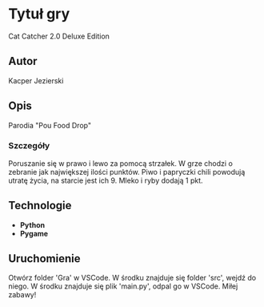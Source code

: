 # Tytuł gry

Cat Catcher 2.0 Deluxe Edition

## Autor

Kacper Jezierski

## Opis

Parodia "Pou Food Drop"

### Szczegóły

Poruszanie się w prawo i lewo za pomocą strzałek.
W grze chodzi o zebranie jak największej ilości punktów.
Piwo i papryczki chili powodują utratę życia, na starcie jest ich 9.
Mleko i ryby dodają 1 pkt.

## Technologie

- **Python**
- **Pygame**

## Uruchomienie

Otwórz folder 'Gra' w VSCode.
W środku znajduje się folder 'src', wejdź do niego.
W środku znajduje się plik 'main.py', odpal go w VSCode.
Miłej zabawy!
